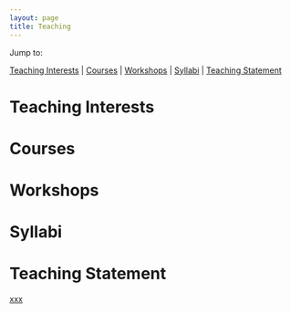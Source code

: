 ```yaml
---
layout: page
title: Teaching
---
```


Jump to:  
  
[Teaching Interests](#Interests) | [Courses](#Courses) | [Workshops](#Workshops) | [Syllabi](#Syllabi) | [Teaching Statement](#Statement)


# <a name="Interests"></a>Teaching Interests


# Courses

# Workshops

# Syllabi

# Teaching Statement

[xxx](https://crenteriam.github.io/teaching/xx)

<!--stackedit_data:
eyJoaXN0b3J5IjpbLTE0MTgzNTQzMTAsLTYxNjkyOTgyLC0xNT
Y1MTczOTkxLC0xODMwNDkwODYwXX0=
-->
